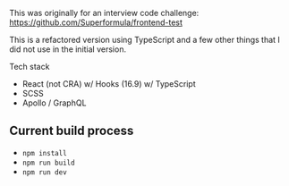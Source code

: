 This was originally for an interview code challenge: https://github.com/Superformula/frontend-test

This is a refactored version using TypeScript and a few other things that I did not use in the 
initial version. 

Tech stack
- React (not CRA) w/ Hooks (16.9) w/ TypeScript
- SCSS
- Apollo / GraphQL

## Current build process
- `npm install`
- `npm run build` 
- `npm run dev`
